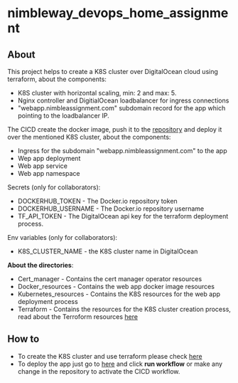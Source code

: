 # nimbleway_devops_home_assignment

## About

This project helps to create a K8S cluster over DigitalOcean cloud using terraform, about the components:
* K8S cluster with horizontal scaling, min: 2 and max: 5.
* Nginx controller and DigitialOcean loadbalancer for ingress connections
* "webapp.nimbleassignment.com" subdomain record for the app which pointing to the loadbalancer IP.

The CICD create the docker image, push it to the [repository](https://hub.docker.com/r/nimblewayhomeassignment/nimblewayhomeassignment/tags) and deploy it over the mentioned K8S cluster, about the components:
* Ingress for the subdomain "webapp.nimbleassignment.com" to the app
* Wep app deployment
* Web app service
* Web app namespace

Secrets (only for collaborators):
* DOCKERHUB_TOKEN - The Docker.io repository token
* DOCKERHUB_USERNAME - The Docker.io repository username
* TF_API_TOKEN - The DigitalOcean api key for the terraform deployment process.

Env variables (only for collaborators):
* K8S_CLUSTER_NAME - the K8S cluster name in DigitalOcean

**About the directories**:
* Cert_manager - Contains the cert manager operator resources
* Docker_resources - Contains the web app docker image resources
* Kubernetes_resources - Contains the K8S resources for the web app deployment process
* Terraform - Contains the resources for the K8S cluster creation process, read about the Terroform resources [here](https://github.com/guyst16/nimbleway_devops_home_assignment/blob/main/Terraform/README.md)


## How to
- To create the K8S cluster and use terraform please check [here](https://github.com/guyst16/nimbleway_devops_home_assignment/blob/main/Terraform/README.md)
- To deploy the app just go to [here](https://github.com/guyst16/nimbleway_devops_home_assignment/actions/workflows/main_workflow.yml) and click **run workflow** or make any change in the repository to activate the CICD workflow.
